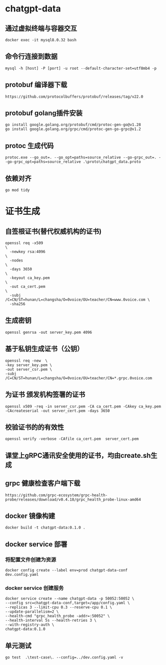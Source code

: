 # chatgpt-data
## 通过虚拟终端与容器交互
```
docker exec -it mysql8.0.32 bash
```
## 命令行连接到数据
```
mysql -h [host] -P [port] -u root --default-character-set=utf8mb4 -p
```
## protobuf 编译器下载
```
https://github.com/protocolbuffers/protobuf/releases/tag/v22.0
```
## protobuf golang插件安装
```
go install google.golang.org/protobuf/cmd/protoc-gen-go@v1.28
go install google.golang.org/grpc/cmd/protoc-gen-go-grpc@v1.2
```
## protoc 生成代码
```
protoc.exe --go_out=. --go_opt=paths=source_relative --go-grpc_out=. --go-grpc_opt=paths=source_relative .\proto\chatgpt_data.proto
```
## 依赖对齐
```
go mod tidy
```
# 证书生成

## 自签根证书(替代权威机构的证书)
```
openssl req -x509                                                       \
  -newkey rsa:4096                                                      \
  -nodes                                                                \
  -days 3650                                                            \
  -keyout ca_key.pem                                                    \
  -out ca_cert.pem                                                      \
  -subj /C=CN/ST=hunan/L=changsha/O=0voice/OU=teacher/CN=www.0voice.com \
  -sha256
```

## 生成密钥
```
openssl genrsa -out server_key.pem 4096
```

## 基于私钥生成证书（公钥）
```
openssl req -new  \
-key server_key.pem \
-out server_csr.pem \
-subj /C=CN/ST=hunan/L=changsha/O=0voice/OU=teacher/CN=*.grpc.0voice.com
```

## 为证书 颁发机构签署的证书
```
openssl x509 -req -in server_csr.pem -CA ca_cert.pem -CAkey ca_key.pem -CAcreateserial -out server_cert.pem -days 3650
```

## 校验证书的的有效性
```
openssl verify -verbose -CAfile ca_cert.pem  server_cert.pem
```

## 课堂上gRPC通讯安全使用的证书，均由create.sh生成

## grpc 健康检查客户端下载
```
https://github.com/grpc-ecosystem/grpc-health-probe/releases/download/v0.4.18/grpc_health_probe-linux-amd64
```

## docker 镜像构建
```
docker build -t chatgpt-data:0.1.0 .
```

## docker service 部署

### 将配置文件创建为资源
```
docker config create --label env=prod chatgpt-data-conf dev.config.yaml
```

### docker service 创建服务
```
docker service create --name chatgpt-data -p 50052:50052 \
--config src=chatgpt-data-conf,target=/app/config.yaml \
--replicas 3 --limit-cpu 0.3 --reserve-cpu 0.1 \
--update-parallelism=2 \
--health-cmd "grpc_health_probe -addr=:50052" \
--health-interval 5s --health-retries 3 \
--with-registry-auth \
chatgpt-data:0.1.0
```

## 单元测试
```
go test  .\test-case\. --config=../dev.config.yaml -v
```
